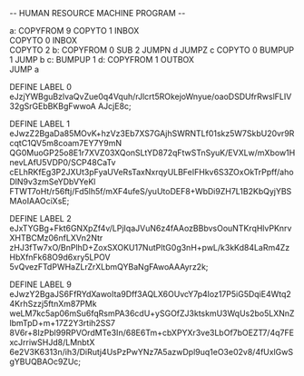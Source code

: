 -- HUMAN RESOURCE MACHINE PROGRAM --

a:
    COPYFROM 9
    COPYTO   1
    INBOX   
    COPYTO   0
    INBOX   
    COPYTO   2
b:
    COPYFROM 0
    SUB      2
    JUMPN    d
    JUMPZ    c
    COPYTO   0
    BUMPUP   1
    JUMP     b
c:
    BUMPUP   1
d:
    COPYFROM 1
    OUTBOX  
    JUMP     a


DEFINE LABEL 0
eJzjYWBguBzlvaQvZue0q4Vquh/rJlcrt5ROkejoWnyue/oaoDSDUfrRwslFLIV32gSrGEbBKBgFwwoA
AJcjE8c;

DEFINE LABEL 1
eJwzZ2BgaDa85MOvK+hzVz3Eb7XS7GAjhSWRNTLf01skz5W7SkbU20vr9RcqtC1QV5m8coam7EY7Y9mN
QG0MuoGP25o8E1r7XVZ03XQonSLtYD872qFtwSTnSyuK/EVXLw/mXbow1HnevLAfU5VDP0/SCP48CaTv
cELhRKfEg3P2JXUt3pFyaUVeRsTaxNxrqyULBFeIFHkv6S3ZOxOkTrPpff/ahoDlN9v3zmSeYDbVYeKl
FTWT7oHt/r56ftj/Fd5lh5f/mXF4ufeS/yuUtoDEF8+WbDi9ZH7L1B2KbQyjYBSMAoIAAOciXsE;

DEFINE LABEL 2
eJxTYGBg+Fkt6GNXpZf4v/LPjIqaJVuN6z4fAAozBBbvsOouNTKrqHlvPKnrvXHTBCMz06nfLXVn2Ntr
zHJ3fTw7xO/BnPlhD+ZoxSXOKU17NutPltG0g3nH+pwL/k3kKd84LaRm4ZzHbXfnFk68O9d6xry5LPOV
5vQvezFTdPWHaZLrZrXLbmQYBaNgFAwoAAAyrz2k;

DEFINE LABEL 9
eJwzY2BgaJS6FfRYdXawoIta9Dff3AQLX6OUvcY7p4loz17P5iG5DqiE4Wtq24KrhSzzj5ftnXm87PMk
weLM7kc5ap06mSu6fqRsmPA36cdU+ySGOfZJ3ktskmU3WqUs2bo5LXNnZlbmTpD+m+17Z2Y3rtih2SS7
8V6r+8IzPbl99RPVOrdMTe3In/68E6Tm+cbXPYXr3ve3LbOf7bOEZT7/4q7FExcJrriwSHJd8/LMnbtX
6e2V3K6313n/ih3/DiRutj4UsPzPwYNz7A5azwDpl9uq1eO3e02v8/4fUxlGwSgYBUQBAOc9ZUc;

